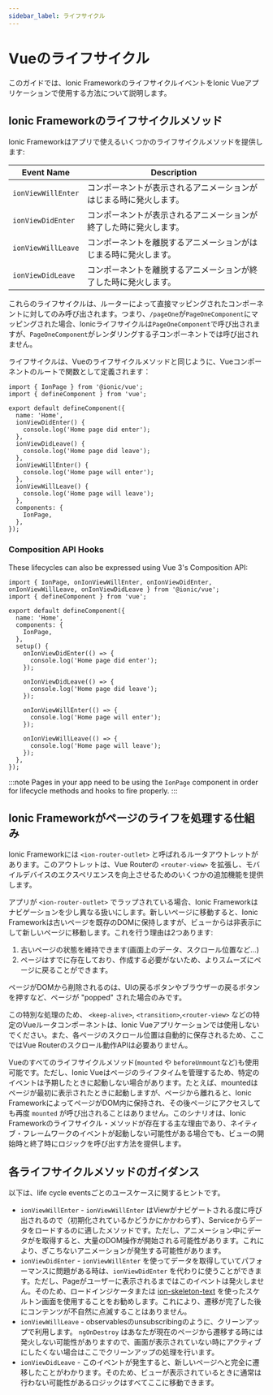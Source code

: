 ```yaml
---
sidebar_label: ライフサイクル
---
```


# Vueのライフサイクル

このガイドでは、Ionic FrameworkのライフサイクルイベントをIonic Vueアプリケーションで使用する方法について説明します。

## Ionic Frameworkのライフサイクルメソッド

Ionic Frameworkはアプリで使えるいくつかのライフサイクルメソッドを提供します:

| Event Name         | Description                                                          |
|--------------------|------------------------------------------------------------------|
| `ionViewWillEnter` | コンポーネントが表示されるアニメーションがはじまる時に発火します。 |
| `ionViewDidEnter`  | コンポーネントが表示されるアニメーションが終了した時に発火します。 |
| `ionViewWillLeave` | コンポーネントを離脱するアニメーションがはじまる時に発火します。  |
| `ionViewDidLeave`  | コンポーネントを離脱するアニメーションが終了した時に発火します。 |

これらのライフサイクルは、ルーターによって直接マッピングされたコンポーネントに対してのみ呼び出されます。つまり、`/pageOne`が`PageOneComponent`にマッピングされた場合、Ionicライフサイクルは`PageOneComponent`で呼び出されますが、`PageOneComponent`がレンダリングする子コンポーネントでは呼び出されません。

ライフサイクルは、Vueのライフサイクルメソッドと同じように、Vueコンポーネントのルートで関数として定義されます：

```tsx
import { IonPage } from '@ionic/vue';
import { defineComponent } from 'vue';

export default defineComponent({
  name: 'Home',
  ionViewDidEnter() {
    console.log('Home page did enter');
  },
  ionViewDidLeave() {
    console.log('Home page did leave');
  },
  ionViewWillEnter() {
    console.log('Home page will enter');
  },
  ionViewWillLeave() {
    console.log('Home page will leave');
  },
  components: {
    IonPage,
  },
});
```

### Composition API Hooks

These lifecycles can also be expressed using Vue 3's Composition API:

```tsx
import { IonPage, onIonViewWillEnter, onIonViewDidEnter, onIonViewWillLeave, onIonViewDidLeave } from '@ionic/vue';
import { defineComponent } from 'vue';

export default defineComponent({
  name: 'Home',
  components: {
    IonPage,
  },
  setup() {
    onIonViewDidEnter(() => {
      console.log('Home page did enter');
    });

    onIonViewDidLeave(() => {
      console.log('Home page did leave');
    });

    onIonViewWillEnter(() => {
      console.log('Home page will enter');
    });

    onIonViewWillLeave(() => {
      console.log('Home page will leave');
    });
  },
});
```

:::note
Pages in your app need to be using the `IonPage` component in order for lifecycle methods and hooks to fire properly.
:::

## Ionic Frameworkがページのライフを処理する仕組み

Ionic Frameworkには `<ion-router-outlet>` と呼ばれるルータアウトレットがあります。このアウトレットは、Vue Routerの `<router-view>` を拡張し、モバイルデバイスのエクスペリエンスを向上させるためのいくつかの追加機能を提供します。

アプリが `<ion-router-outlet>` でラップされている場合、Ionic Frameworkはナビゲーションを少し異なる扱いにします。新しいページに移動すると、Ionic Frameworkは古いページを既存のDOMに保持しますが、ビューからは非表示にして新しいページに移動します。これを行う理由は2つあります:

1. 古いページの状態を維持できます(画面上のデータ、スクロール位置など...)
2. ページはすでに存在しており、作成する必要がないため、よりスムーズにページに戻ることができます。

ページがDOMから削除されるのは、UIの戻るボタンやブラウザーの戻るボタンを押すなど、ページが "popped" された場合のみです。

この特別な処理のため、 `<keep-alive>`, `<transition>`,`<router-view>` などの特定のVueルータコンポーネントは、Ionic Vueアプリケーションでは使用しないでください。また、各ページのスクロール位置は自動的に保存されるため、ここではVue Routerのスクロール動作APIは必要ありません。

Vueのすべてのライフサイクルメソッド(`mounted` や `beforeUnmount`など)も使用可能です。ただし、Ionic Vueはページのライフタイムを管理するため、特定のイベントは予期したときに起動しない場合があります。たとえば、mountedはページが最初に表示されたときに起動しますが、ページから離れると、Ionic FrameworkによってページがDOM内に保持され、その後ページにアクセスしても再度 `mounted` が呼び出されることはありません。このシナリオは、Ionic Frameworkのライフサイクル・メソッドが存在する主な理由であり、ネイティブ・フレームワークのイベントが起動しない可能性がある場合でも、ビューの開始時と終了時にロジックを呼び出す方法を提供します。


## 各ライフサイクルメソッドのガイダンス

以下は、life cycle eventsごとのユースケースに関するヒントです。

- `ionViewWillEnter` - `ionViewWillEnter` はViewがナビゲートされる度に呼び出されるので（初期化されているかどうかにかかわらず）、Serviceからデータをロードするのに適したメソッドです。ただし、アニメーション中にデータがを取得すると、大量のDOM操作が開始される可能性があります。これにより、ぎこちないアニメーションが発生する可能性があります。
- `ionViewDidEnter` - `ionViewWillEnter` を使ってデータを取得していてパフォーマンスに問題がある時は、`ionViewDidEnter` を代わりに使うことができます。ただし、Pageがユーザーに表示されるまではこのイベントは発火しません。そのため、ロードインジケータまたは [ion-skeleton-text](../api/skeleton-text) を使ったスケルトン画面を使用することをお勧めします。これにより、遷移が完了した後にコンテンツが不自然に点滅することはありません。
- `ionViewWillLeave` - observablesのunsubscribingのように、クリーンアップで利用します。 `ngOnDestroy` はあなたが現在のページから遷移する時には発火しない可能性がありますので、画面が表示されていない時にアクティブにしたくない場合はここでクリーンアップの処理を行います。
- `ionViewDidLeave` - このイベントが発生すると、新しいページへと完全に遷移したことがわかります。そのため、ビューが表示されているときに通常は行わない可能性があるロジックはすべてここに移動できます。
